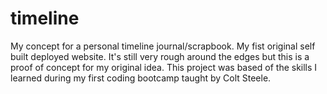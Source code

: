 # timeline
My concept for a personal timeline journal/scrapbook. My fist original self built deployed website. It's still very rough around the edges but this is a proof of concept for my original idea. This project was based of the skills I learned during my first coding bootcamp taught by Colt Steele.
